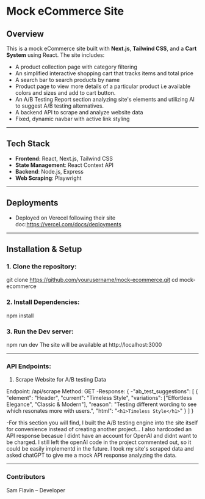 # Mock eCommerce Site

## **Overview**

This is a mock eCommerce site built with **Next.js**, **Tailwind CSS**, and a **Cart System** using React. The site includes:

- A product collection page with category filtering
- An simplified interactive shopping cart that tracks items and total price
- A search bar to search products by name
- Product page to view more details of a particular product i.e available colors and sizes and add to cart button.
- An A/B Testing Report section analyzing site's elements and utilizing AI to suggest A/B testing alternatives.
- A backend API to scrape and analyze website data
- Fixed, dynamic navbar with active link styling

---

## **Tech Stack**

- **Frontend**: React, Next.js, Tailwind CSS
- **State Management**: React Context API
- **Backend**: Node.js, Express
- **Web Scraping**: Playwright

---

## **Deployments**

- Deployed on Verecel following their site doc:https://vercel.com/docs/deployments

---

## **Installation & Setup**

### **1. Clone the repository:**

git clone https://github.com/yourusername/mock-ecommerce.git
cd mock-ecommerce

### **2. Install Dependencies:**

npm install

### **3. Run the Dev server:**

npm run dev
The site will be available at http://localhost:3000

---

### **API Endpoints:**

1. Scrape Website for A/B testing Data

Endpoint: /api/scrape
Method: GET
-Response:
{
-"ab_test_suggestions": [
{
"element": "Header",
"current": "Timeless Style",
"variations": ["Effortless Elegance", "Classic & Modern"],
"reason": "Testing different wording to see which resonates more with users.",
"html": "`<h1>Timeless Style</h1>`"
}
]
}

-For this section you will find, I built the A/B testing engine into the site itself for convenience instead of creating another project... I also hardcoded an API response becasue I didnt have an account for OpenAI and didnt want to be charged. I still left the openAI code in the project commented out, so it could be easily implementd in the future. I took my site's scraped data and asked chatGPT to give me a mock API response analyzing the data.

---

### **Contributors**

Sam Flavin – Developer
